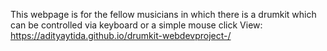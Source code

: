 This webpage is for the fellow musicians in which there is a drumkit which can be controlled via keyboard or a simple mouse click
View: https://adityaytida.github.io/drumkit-webdevproject-/

